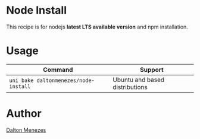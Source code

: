 # Node Install
This recipe is for nodejs **latest LTS available version** and npm installation.

# Usage

| Command | Support |
| --- | --- | 
| `uni bake daltonmenezes/node-install` | Ubuntu and based distributions |

# Author

[Dalton Menezes](https://github.com/uni-linux/recipes/tree/master/src/daltonmenezes)
